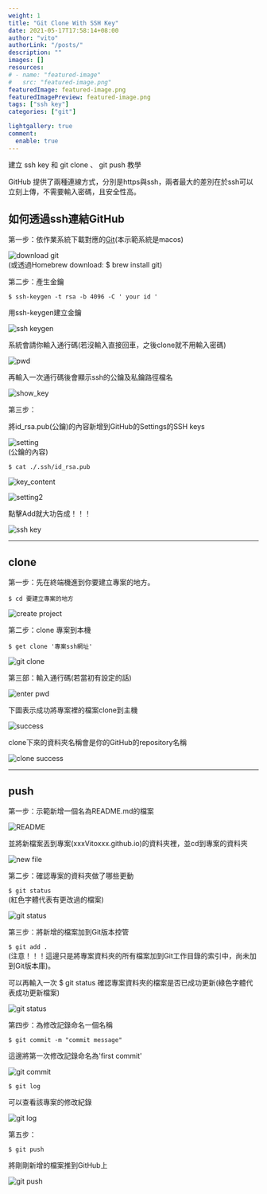 ```yaml
---
weight: 1
title: "Git Clone With SSH Key"
date: 2021-05-17T17:58:14+08:00
author: "vito"
authorLink: "/posts/"
description: ""
images: []
resources:
# - name: "featured-image"
#   src: "featured-image.png"
featuredImage: featured-image.png
featuredImagePreview: featured-image.png
tags: ["ssh key"]
categories: ["git"]

lightgallery: true
comment:
  enable: true
---
```

建立 ssh key 和 git clone 、 git push 教學
<!--more-->

GitHub 提供了兩種連線方式，分別是https與ssh，兩者最大的差別在於ssh可以立刻上傳，不需要輸入密碼，且安全性高。  

## 如何透過ssh連結GitHub

第一步：依作業系統下載對應的[Git](https://git-scm.com/downloads)(本示範系統是macos)  

![download git](https://imgur.com/uTG4NVn.png)  
(或透過Homebrew download: $ brew install git)  

第二步：產生金鑰  

`$ ssh-keygen -t rsa -b 4096 -C ' your id '`  

用ssh-keygen建立金鑰

![ssh keygen](https://imgur.com/toi8hAi.png)  

系統會請你輸入通行碼(若沒輸入直接回車，之後clone就不用輸入密碼)  

![pwd](https://imgur.com/VtHmiSV.png)  

再輸入一次通行碼後會顯示ssh的公鑰及私鑰路徑檔名  

![show_key](https://imgur.com/KTTN3ps.png)  

第三步：  

將id_rsa.pub(公鑰)的內容新增到GitHub的Settings的SSH keys  

![setting](https://imgur.com/QE0Lnr3.png)  
(公鑰的內容)  

`$ cat ./.ssh/id_rsa.pub`  

![key_content](https://imgur.com/jkXhMSp.png)  

![setting2](https://imgur.com/uKUHESf.png)  

點擊Add就大功告成！！！  

![ssh key](https://imgur.com/SsQRU5c.png)  

---

## clone

第一步：先在終端機進到你要建立專案的地方。  

`$ cd 要建立專案的地方`  

![create project](https://imgur.com/t46u7Mb.png)  

第二步：clone 專案到本機  

`$ get clone '專案ssh網址'`  

![git clone](https://imgur.com/Jcd7bcQ.png)

第三部：輸入通行碼(若當初有設定的話)  

![enter pwd](https://imgur.com/6RPh4xX.png)  

下圖表示成功將專案裡的檔案clone到主機  

![success](https://imgur.com/5N86kIz.png)  

clone下來的資料夾名稱會是你的GitHub的repository名稱  

![clone success](https://imgur.com/3oMawlR.png)  

---

## push

第一步：示範新增一個名為README.md的檔案  

![README](https://imgur.com/EM9vc7w.png)

並將新檔案丟到專案(xxxVitoxxx.github.io)的資料夾裡，並cd到專案的資料夾  

![new file](https://imgur.com/I5ry1TZ.png)  

第二步：確認專案的資料夾做了哪些更動  

`$ git status`  
(紅色字體代表有更改過的檔案)  

![git status](https://imgur.com/MbZff9e.png)  

第三步：將新增的檔案加到Git版本控管  

`$ git add .`  
(注意！！！這邊只是將專案資料夾的所有檔案加到Git工作目錄的索引中，尚未加到Git版本庫)。  

可以再輸入一次 $ git status 確認專案資料夾的檔案是否已成功更新(綠色字體代表成功更新檔案)  

![git status](https://imgur.com/lCSTgYv.png)  

第四步：為修改記錄命名一個名稱  

`$ git commit -m "commit message"`  

這邊將第一次修改記錄命名為'first commit'  

![git commit](https://imgur.com/WH006jr.png)  

`$ git log`  

可以查看該專案的修改紀錄  

![git log](https://imgur.com/UySCdlS.png)

第五步：  

`$ git push`  

將剛剛新增的檔案推到GitHub上  

![git push](https://imgur.com/s42oNdu.png)  